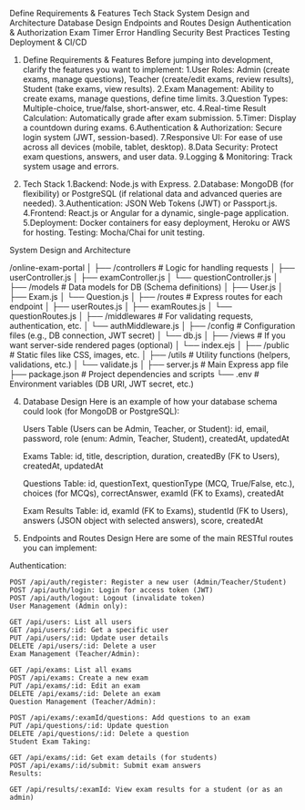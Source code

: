 Define Requirements & Features
Tech Stack
System Design and Architecture
Database Design
Endpoints and Routes Design
Authentication & Authorization
Exam Timer
Error Handling
Security Best Practices
Testing
Deployment & CI/CD

1. Define Requirements & Features
   Before jumping into development, clarify the features you want to implement:
   1.User Roles: Admin (create exams, manage questions), Teacher (create/edit exams, review results), Student (take exams, view results).
   2.Exam Management: Ability to create exams, manage questions, define time limits.
   3.Question Types: Multiple-choice, true/false, short-answer, etc.
   4.Real-time Result Calculation: Automatically grade after exam submission.
   5.Timer: Display a countdown during exams.
   6.Authentication & Authorization: Secure login system (JWT, session-based).
   7.Responsive UI: For ease of use across all devices (mobile, tablet, desktop).
   8.Data Security: Protect exam questions, answers, and user data.
   9.Logging & Monitoring: Track system usage and errors.

2. Tech Stack
   1.Backend: Node.js with Express.
   2.Database: MongoDB (for flexibility) or PostgreSQL (if relational data and advanced queries are needed).
   3.Authentication: JSON Web Tokens (JWT) or Passport.js.
   4.Frontend: React.js or Angular for a dynamic, single-page application.
   5.Deployment: Docker containers for easy deployment, Heroku or AWS for hosting.
   Testing: Mocha/Chai for unit testing.

System Design and Architecture

/online-exam-portal
│
├── /controllers # Logic for handling requests
│ ├── userController.js
│ ├── examController.js
│ └── questionController.js
│
├── /models # Data models for DB (Schema definitions)
│ ├── User.js
│ ├── Exam.js
│ └── Question.js
│
├── /routes # Express routes for each endpoint
│ ├── userRoutes.js
│ ├── examRoutes.js
│ └── questionRoutes.js
│
├── /middlewares # For validating requests, authentication, etc.
│ └── authMiddleware.js
│
├── /config # Configuration files (e.g., DB connection, JWT secret)
│ └── db.js
│
├── /views # If you want server-side rendered pages (optional)
│ └── index.ejs
│
├── /public # Static files like CSS, images, etc.
│
├── /utils # Utility functions (helpers, validations, etc.)
│ └── validate.js
│
├── server.js # Main Express app file
├── package.json # Project dependencies and scripts
└── .env # Environment variables (DB URI, JWT secret, etc.)

4. Database Design
   Here is an example of how your database schema could look (for MongoDB or PostgreSQL):

   Users Table (Users can be Admin, Teacher, or Student):
   id, email, password, role (enum: Admin, Teacher, Student), createdAt, updatedAt

   Exams Table:
   id, title, description, duration, createdBy (FK to Users), createdAt, updatedAt

   Questions Table:
   id, questionText, questionType (MCQ, True/False, etc.), choices (for MCQs), correctAnswer, examId (FK to Exams), createdAt

   Exam Results Table:
   id, examId (FK to Exams), studentId (FK to Users), answers (JSON object with selected answers), score, createdAt

5. Endpoints and Routes Design
   Here are some of the main RESTful routes you can implement:

Authentication:

    POST /api/auth/register: Register a new user (Admin/Teacher/Student)
    POST /api/auth/login: Login for access token (JWT)
    POST /api/auth/logout: Logout (invalidate token)
    User Management (Admin only):

    GET /api/users: List all users
    GET /api/users/:id: Get a specific user
    PUT /api/users/:id: Update user details
    DELETE /api/users/:id: Delete a user
    Exam Management (Teacher/Admin):

    GET /api/exams: List all exams
    POST /api/exams: Create a new exam
    PUT /api/exams/:id: Edit an exam
    DELETE /api/exams/:id: Delete an exam
    Question Management (Teacher/Admin):

    POST /api/exams/:examId/questions: Add questions to an exam
    PUT /api/questions/:id: Update question
    DELETE /api/questions/:id: Delete a question
    Student Exam Taking:

    GET /api/exams/:id: Get exam details (for students)
    POST /api/exams/:id/submit: Submit exam answers
    Results:

    GET /api/results/:examId: View exam results for a student (or as an admin)
